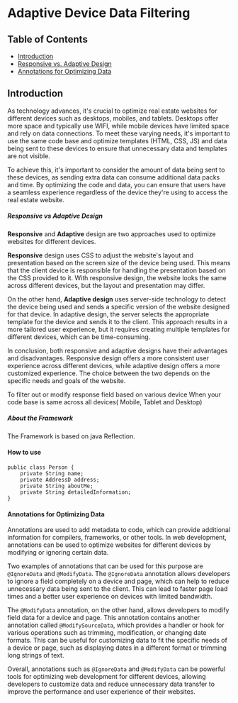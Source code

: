 # Adaptive Device Data Filtering

## Table of Contents

- [Introduction](#introduction)
- [Responsive vs. Adaptive Design](#responsive-vs-adaptive-design)
- [Annotations for Optimizing Data](#annotations-for-optimizing-data)

    
## Introduction
   As technology advances, it's crucial to optimize real estate websites for different devices such as desktops, mobiles, and tablets. Desktops offer more space and typically use WIFI, while mobile devices have limited space and rely on data connections. To meet these varying needs, it's important to use the same code base and optimize templates (HTML, CSS, JS) and data being sent to these devices to ensure that unnecessary data and templates are not visible.

To achieve this, it's important to consider the amount of data being sent to these devices, as sending extra data can consume additional data packs and time. By optimizing the code and data, you can ensure that users have a seamless experience regardless of the device they're using to access the real estate website.
      
  
##### Responsive vs Adaptive Design

**Responsive** and **Adaptive** design are two approaches used to optimize websites for different devices. 

**Responsive** design uses CSS to adjust the website's layout and presentation based on the screen size of the device being used. This means that the client device is responsible for handling the presentation based on the CSS provided to it. With responsive design, the website looks the same across different devices, but the layout and presentation may differ.

On the other hand, **Adaptive design** uses server-side technology to detect the device being used and sends a specific version of the website designed for that device. In adaptive design, the server selects the appropriate template for the device and sends it to the client. This approach results in a more tailored user experience, but it requires creating multiple templates for different devices, which can be time-consuming.

In conclusion, both responsive and adaptive designs have their advantages and disadvantages. Responsive design offers a more consistent user experience across different devices, while adaptive design offers a more customized experience. The choice between the two depends on the specific needs and goals of the website.
    
To filter out or modify response field based on various device When your code base is same across all devices( Mobile, Tablet and Desktop)

##### About the Framework

The Framework is based on java Reflection.

#### How to use

    public class Person {
        private String name;
        private AddressD address;
        private String aboutMe;
        private String detailedInformation;
    }

#### Annotations for Optimizing Data

Annotations are used to add metadata to code, which can provide additional information for compilers, frameworks, or other tools. In web development, annotations can be used to optimize websites for different devices by modifying or ignoring certain data.

Two examples of annotations that can be used for this purpose are `@IgnoreData` and `@ModifyData`. The `@IgnoreData` annotation allows developers to ignore a field completely on a device and page, which can help to reduce unnecessary data being sent to the client. This can lead to faster page load times and a better user experience on devices with limited bandwidth.

The `@ModifyData` annotation, on the other hand, allows developers to modify field data for a device and page. This annotation contains another annotation called `@ModifySourceData`, which provides a handler or hook for various operations such as trimming, modification, or changing date formats. This can be useful for customizing data to fit the specific needs of a device or page, such as displaying dates in a different format or trimming long strings of text.

Overall, annotations such as `@IgnoreData` and `@ModifyData` can be powerful tools for optimizing web development for different devices, allowing developers to customize data and reduce unnecessary data transfer to improve the performance and user experience of their websites.
